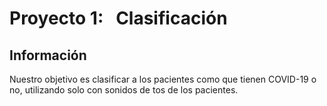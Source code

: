 # Proyecto 1: &nbsp; Clasificación

## Información

Nuestro objetivo es clasificar a los pacientes como que tienen COVID-19 o no, utilizando solo con sonidos de tos de los pacientes.